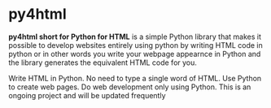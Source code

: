 # py4html
<b>py4html short for Python for HTML</b> is a simple Python library that makes it possible to develop websites entirely using python by writing HTML code in python or in other words you write your webpage
appearnce in Python and the library generates the equivalent HTML code for you.

Write HTML in Python. No need to type a single word of HTML. Use Python to create web pages. Do web development only using Python. This is an ongoing project and will be updated frequently
